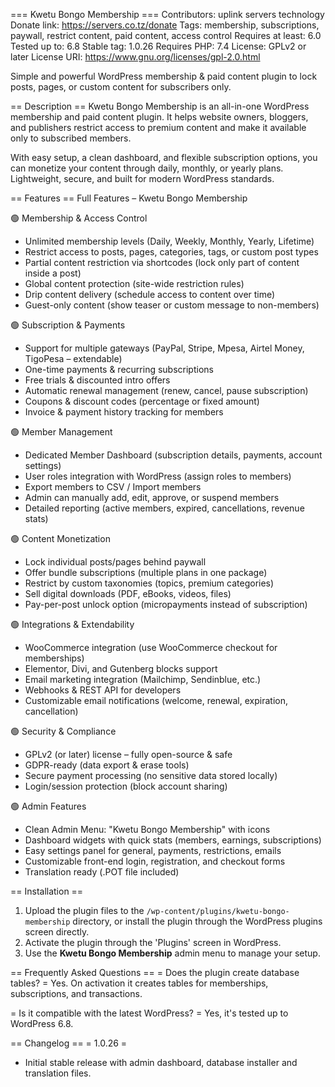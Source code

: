 === Kwetu Bongo Membership ===
Contributors: uplink servers technology
Donate link: https://servers.co.tz/donate
Tags: membership, subscriptions, paywall, restrict content, paid content, access control
Requires at least: 6.0
Tested up to: 6.8
Stable tag: 1.0.26
Requires PHP: 7.4
License: GPLv2 or later
License URI: https://www.gnu.org/licenses/gpl-2.0.html

Simple and powerful WordPress membership & paid content plugin to lock posts, pages, or custom content for subscribers only.

== Description ==
Kwetu Bongo Membership is an all-in-one WordPress membership and paid content plugin. It helps website owners, bloggers, and publishers restrict access to premium content and make it available only to subscribed members.

With easy setup, a clean dashboard, and flexible subscription options, you can monetize your content through daily, monthly, or yearly plans. Lightweight, secure, and built for modern WordPress standards.

== Features ==
Full Features – Kwetu Bongo Membership

🟢 Membership & Access Control
- Unlimited membership levels (Daily, Weekly, Monthly, Yearly, Lifetime)
- Restrict access to posts, pages, categories, tags, or custom post types
- Partial content restriction via shortcodes (lock only part of content inside a post)
- Global content protection (site-wide restriction rules)
- Drip content delivery (schedule access to content over time)
- Guest-only content (show teaser or custom message to non-members)

🟢 Subscription & Payments
- Support for multiple gateways (PayPal, Stripe, Mpesa, Airtel Money, TigoPesa – extendable)
- One-time payments & recurring subscriptions
- Free trials & discounted intro offers
- Automatic renewal management (renew, cancel, pause subscription)
- Coupons & discount codes (percentage or fixed amount)
- Invoice & payment history tracking for members

🟢 Member Management
- Dedicated Member Dashboard (subscription details, payments, account settings)
- User roles integration with WordPress (assign roles to members)
- Export members to CSV / Import members
- Admin can manually add, edit, approve, or suspend members
- Detailed reporting (active members, expired, cancellations, revenue stats)

🟢 Content Monetization
- Lock individual posts/pages behind paywall
- Offer bundle subscriptions (multiple plans in one package)
- Restrict by custom taxonomies (topics, premium categories)
- Sell digital downloads (PDF, eBooks, videos, files)
- Pay-per-post unlock option (micropayments instead of subscription)

🟢 Integrations & Extendability
- WooCommerce integration (use WooCommerce checkout for memberships)
- Elementor, Divi, and Gutenberg blocks support
- Email marketing integration (Mailchimp, Sendinblue, etc.)
- Webhooks & REST API for developers
- Customizable email notifications (welcome, renewal, expiration, cancellation)

🟢 Security & Compliance
- GPLv2 (or later) license – fully open-source & safe
- GDPR-ready (data export & erase tools)
- Secure payment processing (no sensitive data stored locally)
- Login/session protection (block account sharing)

🟢 Admin Features
- Clean Admin Menu: "Kwetu Bongo Membership" with icons
- Dashboard widgets with quick stats (members, earnings, subscriptions)
- Easy settings panel for general, payments, restrictions, emails
- Customizable front-end login, registration, and checkout forms
- Translation ready (.POT file included)

== Installation ==
1. Upload the plugin files to the `/wp-content/plugins/kwetu-bongo-membership` directory, or install the plugin through the WordPress plugins screen directly.
2. Activate the plugin through the 'Plugins' screen in WordPress.
3. Use the **Kwetu Bongo Membership** admin menu to manage your setup.

== Frequently Asked Questions ==
= Does the plugin create database tables? =
Yes. On activation it creates tables for memberships, subscriptions, and transactions.

= Is it compatible with the latest WordPress? =
Yes, it's tested up to WordPress 6.8.

== Changelog ==
= 1.0.26 =
* Initial stable release with admin dashboard, database installer and translation files.
